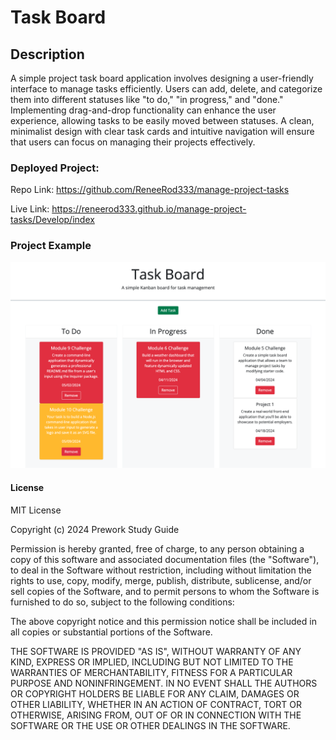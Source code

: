 # Task Board


## Description

A simple project task board application involves designing a user-friendly interface to manage tasks efficiently. Users can add, delete, and categorize them into different statuses like "to do," "in progress," and "done." Implementing drag-and-drop functionality can enhance the user experience, allowing tasks to be easily moved between statuses. A clean, minimalist design with clear task cards and intuitive navigation will ensure that users can focus on managing their projects effectively.


### Deployed Project: 

Repo Link: https://github.com/ReneeRod333/manage-project-tasks

Live Link: https://reneerod333.github.io/manage-project-tasks/Develop/index


### Project Example

![](Develop/assets/Images/task-board-screenshot.png)


#### License

MIT License

Copyright (c) 2024 Prework Study Guide

Permission is hereby granted, free of charge, to any person obtaining a copy
of this software and associated documentation files (the "Software"), to deal
in the Software without restriction, including without limitation the rights
to use, copy, modify, merge, publish, distribute, sublicense, and/or sell
copies of the Software, and to permit persons to whom the Software is
furnished to do so, subject to the following conditions:

The above copyright notice and this permission notice shall be included in all
copies or substantial portions of the Software.

THE SOFTWARE IS PROVIDED "AS IS", WITHOUT WARRANTY OF ANY KIND, EXPRESS OR
IMPLIED, INCLUDING BUT NOT LIMITED TO THE WARRANTIES OF MERCHANTABILITY,
FITNESS FOR A PARTICULAR PURPOSE AND NONINFRINGEMENT. IN NO EVENT SHALL THE
AUTHORS OR COPYRIGHT HOLDERS BE LIABLE FOR ANY CLAIM, DAMAGES OR OTHER
LIABILITY, WHETHER IN AN ACTION OF CONTRACT, TORT OR OTHERWISE, ARISING FROM,
OUT OF OR IN CONNECTION WITH THE SOFTWARE OR THE USE OR OTHER DEALINGS IN THE
SOFTWARE.